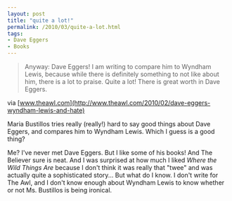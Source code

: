 ```yaml
---
layout: post
title: "quite a lot!"
permalink: /2010/03/quite-a-lot.html
tags:
- Dave Eggers
- Books
---
```


> Anyway: Dave Eggers! I am writing to compare him to Wyndham Lewis, because while there is definitely something to not like about him, there is a lot to praise. Quite a lot! There is great worth in Dave Eggers.

via [www.theawl.com](http://www.theawl.com/2010/02/dave-eggers-wyndham-lewis-and-hate)

Maria Bustillos tries really (really!) hard to say good things about Dave Eggers, and compares him to Wyndham Lewis. Which I guess is a good thing?

Me? I've never met Dave Eggers. But I like some of his books! And The Believer sure is neat. And I was surprised at how much I liked _Where the Wild Things Are_ because I don't think it was really that "twee" and was actually quite a sophisticated story... But what do I know. I don't write for The Awl, and I don't know enough about Wyndham Lewis to know whether or not Ms. Bustillos is being ironical.